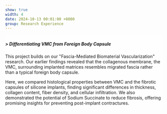 ```yaml
---
show: true
width: 4
date: 2024-10-13 00:01:00 +0800
group: Research Experience
---
```

<div style="height: 345px; overflow: auto;">
<!-- <img data-src="{{ 'assets/images/covers/IMG_BA9BFBCC2A5B-1.jpeg' | relative_url }}" class="lazy w-100 rounded-sm" src="{{ '/assets/images/empty_300x200.png' | relative_url }}"> -->  

  <div class="card-img-overlay" style="overflow: scroll; background: rgb(255,255,255,0.8)">
    <h5 class="card-title">> Differentiating VMC from Foreign Body Capsule</h5>
    <p class="card-text">
      This project builds on our "Fascia-Mediated Biomaterial Vascularization" research. Our earlier findings revealed that the collagenous membrane, the VMC, surrounding implanted matrices resembles migrated fascia rather than a typical foreign body capsule.
    </p>
    <p class="card-text">
      Here, we compared histological properties between VMC and the fibrotic capsules of silicone implants, finding significant differences in thickness, collagen content, fiber density, and cellular infiltration. We also demonstrated the potential of Sodium Succinate to reduce fibrosis, offering promising insights for preventing post-implant contractures.
    </p>
  </div>
</div>
